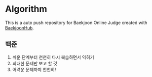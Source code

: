 # Algorithm
This is a auto push repository for Baekjoon Online Judge created with [BaekjoonHub](https://github.com/BaekjoonHub/BaekjoonHub).

## 백준
1. 쉬운 단계부터 천천히 다시 복습하면서 익히기
2. 최대한 문제만 보고 할 것
3. 어려운 문제까지 천천히!
